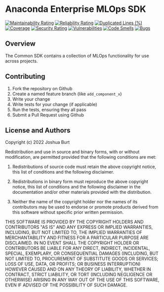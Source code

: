 # Anaconda Enterprise MLOps SDK

[![Maintainability Rating](https://sonarcloud.io/api/project_badges/measure?project=shapeandshare_anaconda.enterprise.mlops.sdk&metric=sqale_rating)](https://sonarcloud.io/summary/new_code?id=shapeandshare_anaconda.enterprise.mlops.sdk)
[![Reliability Rating](https://sonarcloud.io/api/project_badges/measure?project=shapeandshare_anaconda.enterprise.mlops.sdk&metric=reliability_rating)](https://sonarcloud.io/summary/new_code?id=shapeandshare_anaconda.enterprise.mlops.sdk)
[![Duplicated Lines (%)](https://sonarcloud.io/api/project_badges/measure?project=shapeandshare_anaconda.enterprise.mlops.sdk&metric=duplicated_lines_density)](https://sonarcloud.io/summary/new_code?id=shapeandshare_anaconda.enterprise.mlops.sdk)
[![Coverage](https://sonarcloud.io/api/project_badges/measure?project=shapeandshare_anaconda.enterprise.mlops.sdk&metric=coverage)](https://sonarcloud.io/summary/new_code?id=shapeandshare_anaconda.enterprise.mlops.sdk)
[![Security Rating](https://sonarcloud.io/api/project_badges/measure?project=shapeandshare_anaconda.enterprise.mlops.sdk&metric=security_rating)](https://sonarcloud.io/summary/new_code?id=shapeandshare_anaconda.enterprise.mlops.sdk)
[![Vulnerabilities](https://sonarcloud.io/api/project_badges/measure?project=shapeandshare_anaconda.enterprise.mlops.sdk&metric=vulnerabilities)](https://sonarcloud.io/summary/new_code?id=shapeandshare_anaconda.enterprise.mlops.sdk)
[![Code Smells](https://sonarcloud.io/api/project_badges/measure?project=shapeandshare_anaconda.enterprise.mlops.sdk&metric=code_smells)](https://sonarcloud.io/summary/new_code?id=shapeandshare_anaconda.enterprise.mlops.sdk)
[![Bugs](https://sonarcloud.io/api/project_badges/measure?project=shapeandshare_anaconda.enterprise.mlops.sdk&metric=bugs)](https://sonarcloud.io/summary/new_code?id=shapeandshare_anaconda.enterprise.mlops.sdk)

Overview
--------
The Common SDK contains a collection of MLOps functionality for use across projects.

Contributing
------------
1. Fork the repository on Github
2. Create a named feature branch (like `add_component_x`)
3. Write your change
4. Write tests for your change (if applicable)
5. Run the tests, ensuring they all pass
6. Submit a Pull Request using Github

License and Authors
-------------------
Copyright (c) 2022 Joshua Burt

Redistribution and use in source and binary forms, with or without
modification, are permitted provided that the following conditions are
met:

1. Redistributions of source code must retain the above copyright
notice, this list of conditions and the following disclaimer.

2. Redistributions in binary form must reproduce the above copyright
notice, this list of conditions and the following disclaimer in the
documentation and/or other materials provided with the distribution.

3. Neither the name of the copyright holder nor the names of its
contributors may be used to endorse or promote products derived from
this software without specific prior written permission.

THIS SOFTWARE IS PROVIDED BY THE COPYRIGHT HOLDERS AND CONTRIBUTORS "AS
IS" AND ANY EXPRESS OR IMPLIED WARRANTIES, INCLUDING, BUT NOT LIMITED
TO, THE IMPLIED WARRANTIES OF MERCHANTABILITY AND FITNESS FOR A
PARTICULAR PURPOSE ARE DISCLAIMED. IN NO EVENT SHALL THE COPYRIGHT
HOLDER OR CONTRIBUTORS BE LIABLE FOR ANY DIRECT, INDIRECT, INCIDENTAL,
SPECIAL, EXEMPLARY, OR CONSEQUENTIAL DAMAGES (INCLUDING, BUT NOT LIMITED
TO, PROCUREMENT OF SUBSTITUTE GOODS OR SERVICES; LOSS OF USE, DATA, OR
PROFITS; OR BUSINESS INTERRUPTION) HOWEVER CAUSED AND ON ANY THEORY OF
LIABILITY, WHETHER IN CONTRACT, STRICT LIABILITY, OR TORT (INCLUDING
NEGLIGENCE OR OTHERWISE) ARISING IN ANY WAY OUT OF THE USE OF THIS
SOFTWARE, EVEN IF ADVISED OF THE POSSIBILITY OF SUCH DAMAGE.
